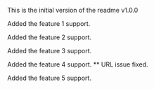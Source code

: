 This is the initial version of the readme v1.0.0

Added the feature 1 support.

Added the feature 2 support.

Added the feature 3 support.

Added the feature 4 support.
    ** URL issue fixed.
	
Added the feature 5 support.